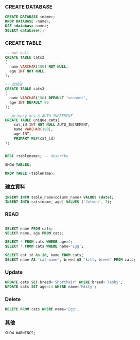 
### CREATE DATABASE

```sql
CREATE DATABASE <name>;
DROP DATABASE <name>;
USE <database name>;
SELECT database();
```

### CREATE TABLE

```sql
-- not null
CREATE TABLE cats2
(
  name VARCHAR(100) NOT NULL,
  age INT NOT NULL
);

-- 預設值
CREATE TABLE cats3
(
  name VARCHAR(100) DEFAULT 'unnamed',
  age INT DEFAULT 99
);

-- primary key & AUTO_INCREMENT
CREATE TABLE unique_cats(
    cat_id INT NOT NULL AUTO_INCREMENT,
    name VARCHAR(100),
    age INT,
    PRIMARY KEY(cat_id)
);


DESC <tablename>; -- describe

SHOW TABLES;

DROP TABLE <tablename>;

```

### 建立資料

```sql
INSERT INTO table_name(column_name) VALUES (data);
INSERT INTO cats(name, age) VALUES ('Jetson', 7);
```

### READ

```sql

SELECT name FROM cats;
SELECT name, age FROM cats;

SELECT * FROM cats WHERE age=4;
SELECT * FROM cats WHERE name='Egg';

SELECT cat_id As id, name FROM cats;
SELECT name AS 'cat name', breed AS 'kitty breed' FROM cats;
```

### Update

```sql
UPDATE cats SET breed='Shorthair' WHERE breed='Tabby';
UPDATE cats SET age=14 WHERE name='Misty';
```

### Delete

```sql
DELETE FROM cats WHERE name='Egg'; 
```

### 其他

```sql
SHOW WARNINGS;
```